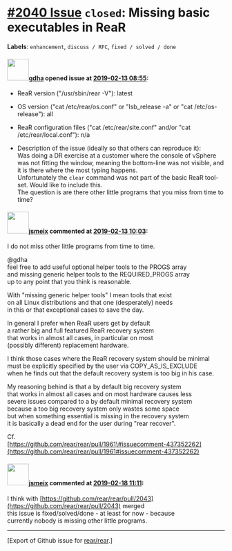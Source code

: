 [\#2040 Issue](https://github.com/rear/rear/issues/2040) `closed`: Missing basic executables in ReaR
====================================================================================================

**Labels**: `enhancement`, `discuss / RFC`, `fixed / solved / done`

#### <img src="https://avatars.githubusercontent.com/u/888633?u=cdaeb31efcc0048d3619651aa18dd4b76e636b21&v=4" width="50">[gdha](https://github.com/gdha) opened issue at [2019-02-13 08:55](https://github.com/rear/rear/issues/2040):

-   ReaR version ("/usr/sbin/rear -V"): latest

-   OS version ("cat /etc/rear/os.conf" or "lsb\_release -a" or "cat
    /etc/os-release"): all

-   ReaR configuration files ("cat /etc/rear/site.conf" and/or "cat
    /etc/rear/local.conf"): n/a

-   Description of the issue (ideally so that others can reproduce
    it):  
    Was doing a DR exercise at a customer where the console of vSphere
    was not fitting the window, meaning the bottom-line was not visible,
    and it is there where the most typing happens.  
    Unfortunately the `clear` command was not part of the basic ReaR
    tool-set. Would like to include this.  
    The question is are there other little programs that you miss from
    time to time?

#### <img src="https://avatars.githubusercontent.com/u/1788608?u=925fc54e2ce01551392622446ece427f51e2f0ce&v=4" width="50">[jsmeix](https://github.com/jsmeix) commented at [2019-02-13 10:03](https://github.com/rear/rear/issues/2040#issuecomment-463136853):

I do not miss other little programs from time to time.

@gdha  
feel free to add useful optional helper tools to the PROGS array  
and missing generic helper tools to the REQUIRED\_PROGS array  
up to any point that you think is reasonable.

With "missing generic helper tools" I mean tools that exist  
on all Linux distributions and that one (desperately) needs  
in this or that exceptional cases to save the day.

In general I prefer when ReaR users get by default  
a rather big and full featured ReaR recovery system  
that works in almost all cases, in particular on most  
(possibly different) replacement hardware.

I think those cases where the ReaR recovery system should be minimal  
must be explicitly specified by the user via COPY\_AS\_IS\_EXCLUDE  
when he finds out that the default recovery system is too big in his
case.

My reasoning behind is that a by default big recovery system  
that works in almost all cases and on most hardware causes less  
severe issues compared to a by default minimal recovery system  
because a too big recovery system only wastes some space  
but when something essential is missing in the recovery system  
it is basically a dead end for the user during "rear recover".

Cf.  
[https://github.com/rear/rear/pull/1961\#issuecomment-437352262](https://github.com/rear/rear/pull/1961#issuecomment-437352262)

#### <img src="https://avatars.githubusercontent.com/u/1788608?u=925fc54e2ce01551392622446ece427f51e2f0ce&v=4" width="50">[jsmeix](https://github.com/jsmeix) commented at [2019-02-18 11:11](https://github.com/rear/rear/issues/2040#issuecomment-464690738):

I think with
[https://github.com/rear/rear/pull/2043](https://github.com/rear/rear/pull/2043)
merged  
this issue is fixed/solved/done - at least for now - because  
currently nobody is missing other little programs.

------------------------------------------------------------------------

\[Export of Github issue for
[rear/rear](https://github.com/rear/rear).\]

